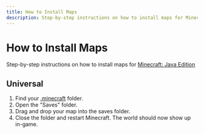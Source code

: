 ```yaml
---
title: How to Install Maps
description: Step-by-step instructions on how to install maps for Minecraft Java Edition
---
```


# How to Install Maps

<!-- TODO: Needs screenshots -->

Step-by-step instructions on how to install maps for [Minecraft: Java Edition](https://minecraft.wiki/w/Java_Edition)

## Universal

1. Find your [.minecraft](./how-to-find-minecraft-folder) folder.
1. Open the "Saves" folder.
1. Drag and drop your map into the saves folder.
1. Close the folder and restart Minecraft. The world should now show up in-game.
